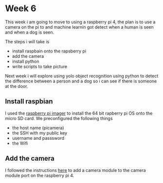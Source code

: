 # Week 6

This week i am going to move to using a raspberry pi 4, the plan is to use a camera on the pi to and machine learnin got detect when a human is seen and when a dog is seen. 

The steps i will take is
- install raspbain onto the rapsberry pi
- add the camera
- install python
- write scripts to take picture

Next week i will explore using yolo object recognition using python to detect the difference between a person and a dog so i can see if there is someone at the door.

## Install raspbian
I used the [raspberry pi imager]() to install the 64 bit rapberry pi OS onto the micro SD card. We preconfigured the following things
- the host name (picamera)
- the SSH with my public key
- username and passsword
- the Wifi

## Add the camera
I followed the instructions [here](https://www.raspberrypi.com/documentation/accessories/camera.html#libcamera-and-libcamera-apps) to add a camera module to the camera module port on the raspberry pi 4. 